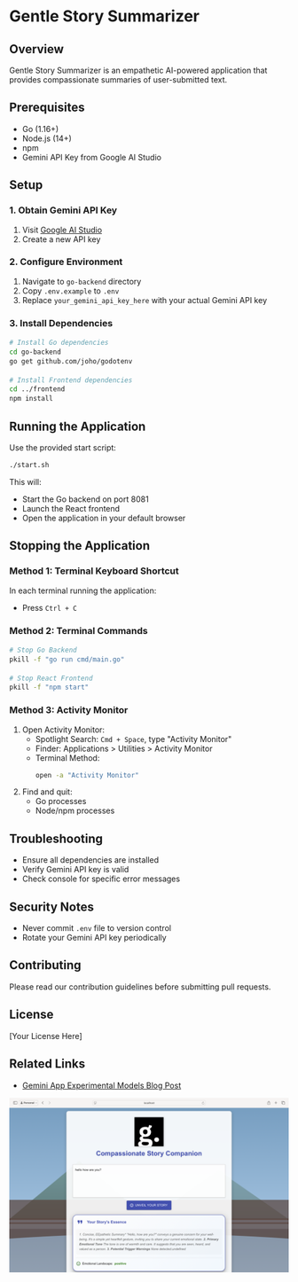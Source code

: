 # Gentle Story Summarizer

## Overview
Gentle Story Summarizer is an empathetic AI-powered application that provides compassionate summaries of user-submitted text.

## Prerequisites
- Go (1.16+)
- Node.js (14+)
- npm
- Gemini API Key from Google AI Studio

## Setup

### 1. Obtain Gemini API Key
1. Visit [Google AI Studio](https://makersuite.google.com/app/apikey)
2. Create a new API key

### 2. Configure Environment
1. Navigate to `go-backend` directory
2. Copy `.env.example` to `.env`
3. Replace `your_gemini_api_key_here` with your actual Gemini API key

### 3. Install Dependencies
```bash
# Install Go dependencies
cd go-backend
go get github.com/joho/godotenv

# Install Frontend dependencies
cd ../frontend
npm install
```

## Running the Application
Use the provided start script:
```bash
./start.sh
```

This will:
- Start the Go backend on port 8081
- Launch the React frontend
- Open the application in your default browser

## Stopping the Application

### Method 1: Terminal Keyboard Shortcut
In each terminal running the application:
- Press `Ctrl + C`

### Method 2: Terminal Commands
```bash
# Stop Go Backend
pkill -f "go run cmd/main.go"

# Stop React Frontend
pkill -f "npm start"
```

### Method 3: Activity Monitor
1. Open Activity Monitor:
   - Spotlight Search: `Cmd + Space`, type "Activity Monitor"
   - Finder: Applications > Utilities > Activity Monitor
   - Terminal Method:
     ```bash
     open -a "Activity Monitor"
     ```
2. Find and quit:
   - Go processes
   - Node/npm processes

## Troubleshooting
- Ensure all dependencies are installed
- Verify Gemini API key is valid
- Check console for specific error messages

## Security Notes
- Never commit `.env` file to version control
- Rotate your Gemini API key periodically

## Contributing
Please read our contribution guidelines before submitting pull requests.

## License
[Your License Here]

## Related Links
- [Gemini App Experimental Models Blog Post](https://blog.google/feed/gemini-app-experimental-models/)

![App Screenshot](https://github.com/Gravity-Blog/gentle-story-summ/blob/main/frontend/public/Screenshot.png)
